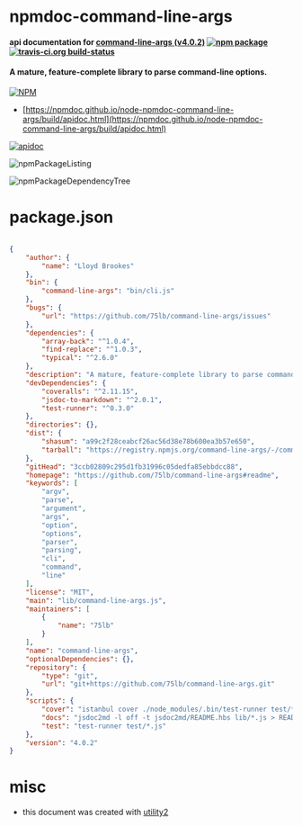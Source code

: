 # npmdoc-command-line-args

#### api documentation for  [command-line-args (v4.0.2)](https://github.com/75lb/command-line-args#readme)  [![npm package](https://img.shields.io/npm/v/npmdoc-command-line-args.svg?style=flat-square)](https://www.npmjs.org/package/npmdoc-command-line-args) [![travis-ci.org build-status](https://api.travis-ci.org/npmdoc/node-npmdoc-command-line-args.svg)](https://travis-ci.org/npmdoc/node-npmdoc-command-line-args)

#### A mature, feature-complete library to parse command-line options.

[![NPM](https://nodei.co/npm/command-line-args.png?downloads=true&downloadRank=true&stars=true)](https://www.npmjs.com/package/command-line-args)

- [https://npmdoc.github.io/node-npmdoc-command-line-args/build/apidoc.html](https://npmdoc.github.io/node-npmdoc-command-line-args/build/apidoc.html)

[![apidoc](https://npmdoc.github.io/node-npmdoc-command-line-args/build/screenCapture.buildCi.browser.%252Ftmp%252Fbuild%252Fapidoc.html.png)](https://npmdoc.github.io/node-npmdoc-command-line-args/build/apidoc.html)

![npmPackageListing](https://npmdoc.github.io/node-npmdoc-command-line-args/build/screenCapture.npmPackageListing.svg)

![npmPackageDependencyTree](https://npmdoc.github.io/node-npmdoc-command-line-args/build/screenCapture.npmPackageDependencyTree.svg)



# package.json

```json

{
    "author": {
        "name": "Lloyd Brookes"
    },
    "bin": {
        "command-line-args": "bin/cli.js"
    },
    "bugs": {
        "url": "https://github.com/75lb/command-line-args/issues"
    },
    "dependencies": {
        "array-back": "^1.0.4",
        "find-replace": "^1.0.3",
        "typical": "^2.6.0"
    },
    "description": "A mature, feature-complete library to parse command-line options.",
    "devDependencies": {
        "coveralls": "^2.11.15",
        "jsdoc-to-markdown": "^2.0.1",
        "test-runner": "^0.3.0"
    },
    "directories": {},
    "dist": {
        "shasum": "a99c2f28ceabcf26ac56d38e78b600ea3b57e650",
        "tarball": "https://registry.npmjs.org/command-line-args/-/command-line-args-4.0.2.tgz"
    },
    "gitHead": "3ccb02809c295d1fb31996c05dedfa85ebbdcc88",
    "homepage": "https://github.com/75lb/command-line-args#readme",
    "keywords": [
        "argv",
        "parse",
        "argument",
        "args",
        "option",
        "options",
        "parser",
        "parsing",
        "cli",
        "command",
        "line"
    ],
    "license": "MIT",
    "main": "lib/command-line-args.js",
    "maintainers": [
        {
            "name": "75lb"
        }
    ],
    "name": "command-line-args",
    "optionalDependencies": {},
    "repository": {
        "type": "git",
        "url": "git+https://github.com/75lb/command-line-args.git"
    },
    "scripts": {
        "cover": "istanbul cover ./node_modules/.bin/test-runner test/*.js && cat coverage/lcov.info | ./node_modules/.bin/coveralls && rm -rf coverage; echo",
        "docs": "jsdoc2md -l off -t jsdoc2md/README.hbs lib/*.js > README.md; echo",
        "test": "test-runner test/*.js"
    },
    "version": "4.0.2"
}
```



# misc
- this document was created with [utility2](https://github.com/kaizhu256/node-utility2)
